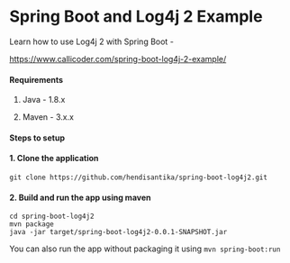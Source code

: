 # Spring Boot and Log4j 2 Example

Learn how to use Log4j 2 with Spring Boot -

https://www.callicoder.com/spring-boot-log4j-2-example/

#### Requirements

1. Java - 1.8.x

2. Maven - 3.x.x

#### Steps to setup

#### 1. Clone the application

`git clone https://github.com/hendisantika/spring-boot-log4j2.git`

#### 2. Build and run the app using maven

```
cd spring-boot-log4j2
mvn package
java -jar target/spring-boot-log4j2-0.0.1-SNAPSHOT.jar
```

You can also run the app without packaging it using `mvn spring-boot:run`